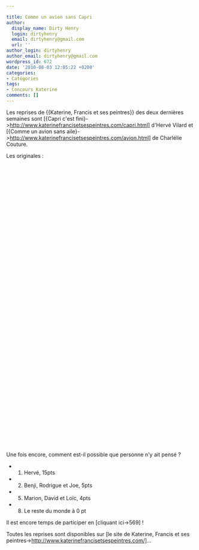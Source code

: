 ```yaml
---

title: Comme un avion sans Capri
author:
  display_name: Dirty Henry
  login: dirtyhenry
  email: dirtyhenry@gmail.com
  url: ''
author_login: dirtyhenry
author_email: dirtyhenry@gmail.com
wordpress_id: 672
date: '2010-08-03 12:05:22 +0200'
categories:
- Catégories
tags:
- Concours Katerine
comments: []
---
```

Les reprises de {{Katerine, Francis et ses peintres}} des deux dernières semaines sont [{Capri c'est fini}->http://www.katerinefrancisetsespeintres.com/capri.html] d'Hervé Vilard et [{Comme un avion sans aile}->http://www.katerinefrancisetsespeintres.com/avion.html] de Charlélie Couture.

Les originales :

<object width="500" height="400"><param name="movie" value="http://www.youtube.com/v/4TP3u0rNkys&hl=fr_FR&fs=1"></param><param name="allowFullScreen" value="true"></param><param name="allowscriptaccess" value="always"></param><embed src="http://www.youtube.com/v/4TP3u0rNkys&hl=fr_FR&fs=1" type="application/x-shockwave-flash" allowscriptaccess="always" allowfullscreen="true" width="500" height="400"></embed></object>

<div>&nbsp;</div>

<object width="500" height="306"><param name="movie" value="http://www.youtube.com/v/PduOZg1DpvU&hl=fr_FR&fs=1"></param><param name="allowFullScreen" value="true"></param><param name="allowscriptaccess" value="always"></param><embed src="http://www.youtube.com/v/PduOZg1DpvU&hl=fr_FR&fs=1" type="application/x-shockwave-flash" allowscriptaccess="always" allowfullscreen="true" width="500" height="306"></embed></object>

Une fois encore, comment est-il possible que personne n'y ait pensé ?

- 1. Hervé, 15pts
- 2. Benji, Rodrigue et Joe, 5pts
- 5. Marion, David et Loïc, 4pts
- 8. Le reste du monde à 0 pt

Il est encore temps de participer en [cliquant ici->569] !

Toutes les reprises sont disponibles sur [le site de Katerine, Francis et ses peintres->http://www.katerinefrancisetsespeintres.com/]...
